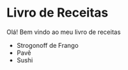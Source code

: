 # Livro de Receitas

Olá! Bem vindo ao meu livro de receitas

 * Strogonoff de Frango
 * Pavê
 * Sushi
